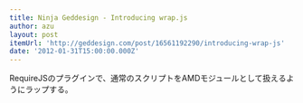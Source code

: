 ```yaml
---
title: Ninja Geddesign - Introducing wrap.js
author: azu
layout: post
itemUrl: 'http://geddesign.com/post/16561192290/introducing-wrap-js'
date: '2012-01-31T15:00:00.000Z'
---
```

RequireJSのプラグインで、通常のスクリプトをAMDモジュールとして扱えるようにラップする。
